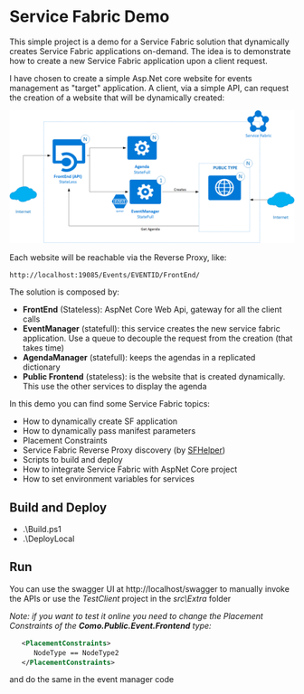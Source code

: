 # Service Fabric Demo
This simple project is a demo for a Service Fabric solution that dynamically creates Service Fabric applications on-demand.
The idea is to demonstrate how to create a new Service Fabric application upon a client request.

I have chosen to create a simple Asp.Net core website for events management as "target" application. A client, via a simple API, can request the creation of a website that will be dynamically created:

![solution](doc/project_como.png)

Each website will be reachable via the Reverse Proxy, like:

    http://localhost:19085/Events/EVENTID/FrontEnd/

The solution is composed by:

* **FrontEnd** (Stateless): AspNet Core Web Api, gateway for all the client calls
* **EventManager** (statefull): this service creates the new service fabric application. Use a queue to decouple the request from the creation (that takes time)
* **AgendaManager** (statefull): keeps the agendas in a replicated dictionary
* **Public Frontend** (stateless): is the website that is created dynamically. This use the other services to display the agenda 

In this demo you can find some Service Fabric topics:
- How to dynamically create SF application
- How to dynamically pass manifest parameters
- Placement Constraints
- Service Fabric Reverse Proxy discovery (by 
[SFHelper](https://github.com/gianlucb/SFHelper))
- Scripts to build and deploy
- How to integrate Service Fabric with AspNet Core project
- How to set environment variables for services

## Build and Deploy

- .\Build.ps1
- .\DeployLocal

## Run
You can use the swagger UI at http://localhost/swagger to manually invoke the APIs or use the *TestClient* project in the *src\Extra* folder

**Note*: if you want to test it online you need to change the Placement Constraints of the **Como.Public.Event.Frontend** type:*

```xml
   <PlacementConstraints>
      NodeType == NodeType2
   </PlacementConstraints>
```
and do the same in the event manager code